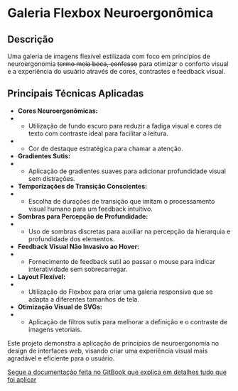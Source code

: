 # Galeria Flexbox Neuroergonômica

## Descrição

Uma galeria de imagens flexível estilizada com foco em princípios de neuroergonomia ~~termo meia boca, confesso~~ para otimizar o conforto visual e a experiência do usuário através de cores, contrastes e feedback visual.

## Principais Técnicas Aplicadas

- **Cores Neuroergonômicas:** 
- - Utilização de fundo escuro para reduzir a fadiga visual e cores de texto com contraste ideal para facilitar a leitura. 
- - Cor de destaque estratégica para chamar a atenção.
- **Gradientes Sutis:** 
- - Aplicação de gradientes suaves para adicionar profundidade visual sem distrações.
- **Temporizações de Transição Conscientes:** 
- - Escolha de durações de transição que imitam o processamento visual humano para um feedback intuitivo.
- **Sombras para Percepção de Profundidade:** 
- - Uso de sombras discretas para auxiliar na percepção da hierarquia e profundidade dos elementos.
- **Feedback Visual Não Invasivo ao Hover:** 
- - Fornecimento de feedback sutil ao passar o mouse para indicar interatividade sem sobrecarregar.
- **Layout Flexível:** 
- - Utilização do Flexbox para criar uma galeria responsiva que se adapta a diferentes tamanhos de tela.
- **Otimização Visual de SVGs:** 
- - Aplicação de filtros sutis para melhorar a definição e o contraste de imagens vetoriais.

Este projeto demonstra a aplicação de princípios de neuroergonomia no design de interfaces web, visando criar uma experiência visual mais agradável e eficiente para o usuário.

[Segue a documentação feita no GitBook que explica em detalhes tudo que foi aplicar](https://senai-1.gitbook.io/senai.org/tarefas-senai/ldm/stylization/neuroergonomic-ui-design-a-color-and-interaction-optimization-approach)